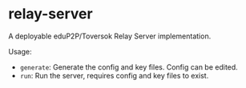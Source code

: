 # relay-server
A deployable eduP2P/Toversok Relay Server implementation.

Usage:
- `generate`: Generate the config and key files. Config can be edited.
- `run`: Run the server, requires config and key files to exist.